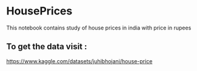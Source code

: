 # HousePrices
This notebook contains study of house prices in india with price in rupees
## To get the data visit :
https://www.kaggle.com/datasets/juhibhojani/house-price
